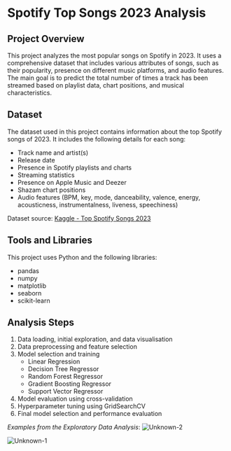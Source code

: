 # Spotify Top Songs 2023 Analysis

## Project Overview
This project analyzes the most popular songs on Spotify in 2023. It uses a comprehensive dataset that includes various attributes of songs, such as their popularity, presence on different music platforms, and audio features. The main goal is to predict the total number of times a track has been streamed based on playlist data, chart positions, and musical characteristics.

## Dataset
The dataset used in this project contains information about the top Spotify songs of 2023. It includes the following details for each song:
- Track name and artist(s)
- Release date
- Presence in Spotify playlists and charts
- Streaming statistics
- Presence on Apple Music and Deezer
- Shazam chart positions
- Audio features (BPM, key, mode, danceability, valence, energy, acousticness, instrumentalness, liveness, speechiness)

Dataset source: [Kaggle - Top Spotify Songs 2023](https://www.kaggle.com/datasets/nelgiriyewithana/top-spotify-songs-2023/data)

## Tools and Libraries
This project uses Python and the following libraries:
- pandas
- numpy
- matplotlib
- seaborn
- scikit-learn

## Analysis Steps
1. Data loading, initial exploration, and data visualisation
2. Data preprocessing and feature selection
3. Model selection and training
   - Linear Regression
   - Decision Tree Regressor
   - Random Forest Regressor
   - Gradient Boosting Regressor
   - Support Vector Regressor
4. Model evaluation using cross-validation
5. Hyperparameter tuning using GridSearchCV
6. Final model selection and performance evaluation

_Examples from the Exploratory Data Analysis_: 
![Unknown-2](https://github.com/user-attachments/assets/b6164cf2-4d96-48f6-8b09-39cf90c0774c)

![Unknown-1](https://github.com/user-attachments/assets/1fa61e4b-6c91-4e8f-baaf-4e051be158ea)
